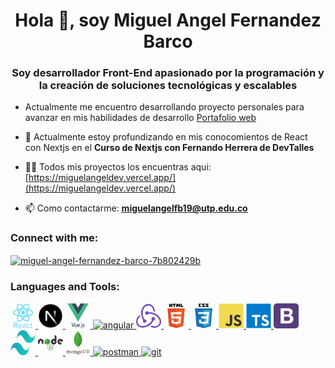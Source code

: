 <h1 align="center">Hola 👋, soy Miguel Angel Fernandez Barco</h1>
<h3 align="center">Soy desarrollador Front-End apasionado por la programación y la creación de soluciones tecnológicas y escalables</h3>

- Actualmente me encuentro desarrollando proyecto personales para avanzar en mis habilidades de desarrollo [Portafolio web](https://miguelangeldev.vercel.app/)

- 🌱 Actualmente estoy profundizando en mis conocomientos de React con Nextjs en el **Curso de Nextjs con Fernando Herrera de DevTalles**

- 👨‍💻 Todos mis proyectos los encuentras aqui: [https://miguelangeldev.vercel.app/](https://miguelangeldev.vercel.app/)

- 📫 Como contactarme: **miguelangelfb19@utp.edu.co**

<h3 align="left">Connect with me:</h3>
<p align="left">
<a href="https://linkedin.com/in/miguel-angel-fernandez-barco-7b802429b" target="_blank"><img align="center" src="https://raw.githubusercontent.com/rahuldkjain/github-profile-readme-generator/master/src/images/icons/Social/linked-in-alt.svg" alt="miguel-angel-fernandez-barco-7b802429b" height="30" width="40" /></a>

</p>

<h3 align="left">Languages and Tools:</h3>

<p align="left"> 

<a href="https://reactjs.org/" target="_blank" rel="noreferrer"> <img src="https://raw.githubusercontent.com/devicons/devicon/master/icons/react/react-original-wordmark.svg" alt="react" width="40" height="40"/> </a> <a href="https://nextjs.org/" target="_blank" rel="noreferrer"> <img src="./src/assets/imagenes/logos/next.svg" alt="react" width="40" height="40"/> </a> <a href="https://vuejs.org/" target="_blank" rel="noreferrer"> <img src="https://raw.githubusercontent.com/devicons/devicon/master/icons/vuejs/vuejs-original-wordmark.svg" alt="vuejs" width="40" height="40"/> </a> <a href="https://angular.io" target="_blank" rel="noreferrer"> <img src="https://angular.io/assets/images/logos/angular/angular.svg" alt="angular" width="40" height="40"/> </a> <a href="https://redux.js.org/" target="_blank" rel="noreferrer"> <img src="./src/assets/imagenes/logos/redux.svg" alt="react" width="40" height="40"/> </a> <a href="https://www.w3.org/html/" target="_blank" rel="noreferrer"> <img src="https://raw.githubusercontent.com/devicons/devicon/master/icons/html5/html5-original-wordmark.svg" alt="html5" width="40" height="40"/> </a> <a href="https://www.w3schools.com/css/" target="_blank" rel="noreferrer"> <img src="https://raw.githubusercontent.com/devicons/devicon/master/icons/css3/css3-original-wordmark.svg" alt="css3" width="40" height="40"/> </a> <a href="https://developer.mozilla.org/en-US/docs/Web/JavaScript" target="_blank" rel="noreferrer"> <img src="https://raw.githubusercontent.com/devicons/devicon/master/icons/javascript/javascript-original.svg" alt="javascript" width="40" height="40"/> </a> <a href="https://www.typescriptlang.org/" target="_blank" rel="noreferrer"> <img src="https://raw.githubusercontent.com/devicons/devicon/master/icons/typescript/typescript-original.svg" alt="typescript" width="40" height="40"/> </a> <a href="https://getbootstrap.com/" target="_blank" rel="noreferrer"> <img src="./src/assets/imagenes/logos/bootstrap.svg" alt="react" width="40" height="40"/> </a> <a href="https://tailwindcss.com/" target="_blank" rel="noreferrer"> <img src="./src/assets/imagenes/logos/tailwind.svg" alt="react" width="40" height="40"/> </a> <a href="https://nodejs.org" target="_blank" rel="noreferrer"> <img src="https://raw.githubusercontent.com/devicons/devicon/master/icons/nodejs/nodejs-original-wordmark.svg" alt="nodejs" width="40" height="40"/> </a> <a href="https://www.mongodb.com/" target="_blank" rel="noreferrer"> <img src="https://raw.githubusercontent.com/devicons/devicon/master/icons/mongodb/mongodb-original-wordmark.svg" alt="mongodb" width="40" height="40"/> </a> <a href="https://postman.com" target="_blank" rel="noreferrer"> <img src="https://www.vectorlogo.zone/logos/getpostman/getpostman-icon.svg" alt="postman" width="40" height="40"/> </a> <a href="https://git-scm.com/" target="_blank" rel="noreferrer"> <img src="https://www.vectorlogo.zone/logos/git-scm/git-scm-icon.svg" alt="git" width="40" height="40"/> </a> 

</p>
